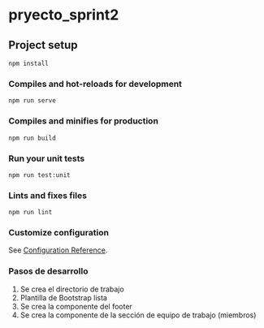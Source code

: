 # pryecto_sprint2

## Project setup
```
npm install
```

### Compiles and hot-reloads for development
```
npm run serve
```

### Compiles and minifies for production
```
npm run build
```

### Run your unit tests
```
npm run test:unit
```

### Lints and fixes files
```
npm run lint
```

### Customize configuration
See [Configuration Reference](https://cli.vuejs.org/config/).

### Pasos de desarrollo
1. Se crea el directorio de trabajo
2. Plantilla de Bootstrap lista
3. Se crea la componente del footer
4. Se crea la componente de la sección de equipo de trabajo (miembros)
